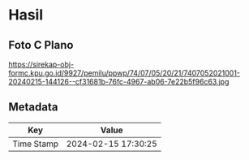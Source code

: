 # Hasil

## Foto C Plano

https://sirekap-obj-formc.kpu.go.id/9927/pemilu/ppwp/74/07/05/20/21/7407052021001-20240215-144126--cf31681b-76fc-4967-ab06-7e22b5f96c63.jpg


## Metadata

| Key        | Value               |
| ---------- | ------------------- |
| Time Stamp | 2024-02-15 17:30:25 |



